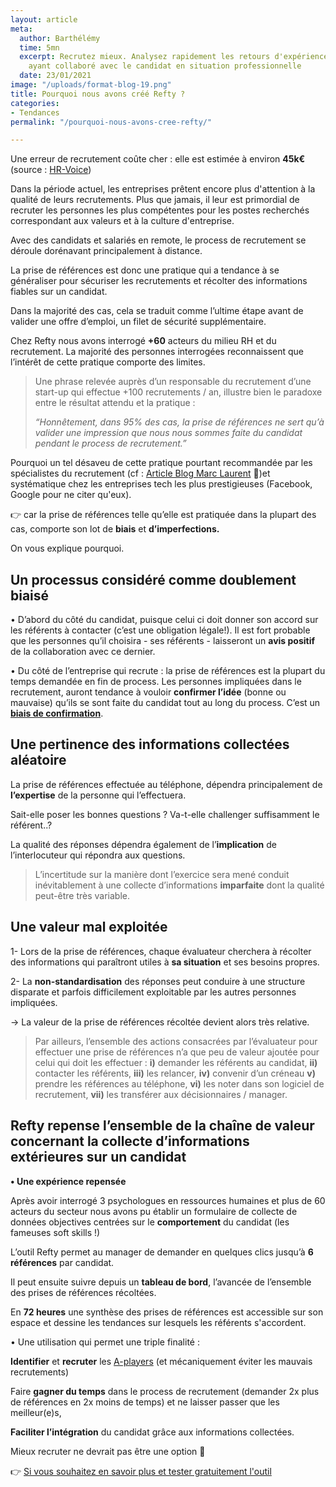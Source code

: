 ```yaml
---
layout: article
meta:
  author: Barthélémy
  time: 5mn
  excerpt: Recrutez mieux. Analysez rapidement les retours d'expérience des personnes
    ayant collaboré avec le candidat en situation professionnelle
  date: 23/01/2021
image: "/uploads/format-blog-19.png"
title: Pourquoi nous avons créé Refty ?
categories:
- Tendances
permalink: "/pourquoi-nous-avons-cree-refty/"

---
```

Une erreur de recrutement coûte cher : elle est estimée à environ **45k€** (source : [HR-Voice](https://www.hr-voice.com/recrutement/recrutement-rate-quel-est-le-cout-pour-lentreprise/2019/02/11/#:\~:text=Le%20co%C3%BBt%20d'un%20recrutement,la%20r%C3%A9mun%C3%A9ration%20de%20celui%2Dci.&text=Lorsque%20l'entreprise%20fait%20appel,annuel%20brut%20du%20candidat%20embauch%C3%A9.))

Dans la période actuel, les entreprises prêtent encore plus d'attention à la qualité de leurs recrutements. Plus que jamais, il leur est primordial de recruter les personnes les plus compétentes pour les postes recherchés correspondant aux valeurs et à la culture d'entreprise.

Avec des candidats et salariés en remote, le process de recrutement se déroule dorénavant principalement à distance.

La prise de références est donc une pratique qui a tendance à se généraliser pour sécuriser les recrutements et récolter des informations fiables sur un candidat.

Dans la majorité des cas, cela se traduit comme l’ultime étape avant de valider une offre d’emploi, un filet de sécurité supplémentaire.

Chez Refty nous avons interrogé **+60** acteurs du milieu RH et du recrutement. La majorité des personnes interrogées reconnaissent que l’intérêt de cette pratique comporte des limites.

> Une phrase relevée auprès d’un responsable du recrutement d’une start-up qui effectue +100 recrutements / an, illustre bien le paradoxe entre le résultat attendu et la pratique :
>
> _“Honnêtement, dans 95% des cas, la prise de références ne sert qu’à valider une impression que nous nous sommes_ _faite_ _du candidat pendant le process de recrutement.”_

Pourquoi un tel désaveu de cette pratique pourtant recommandée par les spécialistes du recrutement (cf : [Article Blog Marc Laurent](https://medium.com/@mrclrnt/part-6-taking-up-genuine-references-79b57dc4cf2e) 🤗)et systématique chez les entreprises tech les plus prestigieuses (Facebook, Google pour ne citer qu'eux).

👉  car la prise de références telle qu’elle est pratiquée dans la plupart des cas, comporte son lot de **biais** et **d’imperfections.**

On vous explique pourquoi.

## **Un processus considéré comme doublement biaisé**

• D’abord du côté du candidat, puisque celui ci doit donner son accord sur les référents à contacter (c’est une obligation légale!). Il est fort probable que les personnes qu’il choisira - ses référents -  laisseront un **avis positif** de la collaboration avec ce dernier.

• Du côté de l’entreprise qui recrute : la prise de références est la plupart du temps demandée en fin de process. Les personnes impliquées dans le recrutement, auront tendance à vouloir **confirmer l’idée** (bonne ou mauvaise) qu’ils se sont faite du candidat tout au long du process. C’est un [**biais de confirmation**](https://blog.refty.co/intuition-un-indicateur-fiable-en-entretien/).

## **Une pertinence des informations collectées aléatoire**

La prise de références effectuée au téléphone, dépendra principalement de **l’expertise** de la personne qui l’effectuera.

Sait-elle poser les bonnes questions ? Va-t-elle challenger suffisamment le référent..?

La qualité des réponses dépendra également de l’**implication** de l’interlocuteur qui répondra aux questions.

> L’incertitude sur la manière dont l’exercice sera mené conduit inévitablement à une collecte d’informations **imparfaite** dont la qualité peut-être très variable.

## **Une valeur mal exploitée**

1- Lors de la prise de références, chaque évaluateur cherchera à récolter des informations qui paraîtront utiles à **sa situation** et ses besoins propres.

2- La **non-standardisation** des réponses peut conduire à une structure disparate et parfois difficilement exploitable par les autres personnes impliquées.

→ La valeur de la prise de références récoltée devient alors très relative.

> Par ailleurs, l’ensemble des actions consacrées par l’évaluateur pour effectuer une prise de références n’a que peu de valeur ajoutée pour celui qui doit les effectuer : **i)** demander les référents au candidat, **ii)** contacter les référents, **iii)** les relancer, **iv)** convenir d’un créneau **v)** prendre les références au téléphone, **vi)** les noter dans son logiciel de recrutement, **vii)** les transférer aux décisionnaires / manager.

## **Refty repense l’ensemble de la chaîne de valeur concernant la collecte d’informations extérieures sur un candidat**

**• Une expérience repensée**

Après avoir interrogé 3 psychologues en ressources humaines et plus de 60 acteurs du secteur nous avons pu établir un formulaire de collecte de données objectives centrées sur le **comportement** du candidat (les fameuses soft skills !)

L’outil Refty permet au manager de demander en quelques clics jusqu’à **6 références** par candidat.

Il peut ensuite suivre depuis un **tableau de bord**, l’avancée de l’ensemble des prises de références récoltées.

En **72 heures** une synthèse des prises de références est accessible sur son espace et dessine les tendances sur lesquels les référents s'accordent.

• Une utilisation qui permet une triple finalité :

**Identifier** et **recruter** les [A-players](https://whothebook.com/)  (et mécaniquement éviter les mauvais recrutements)

Faire **gagner du temps** dans le process de recrutement (demander 2x plus de références en 2x moins de temps) et ne laisser passer que les meilleur(e)s,

**Faciliter l’intégration** du candidat grâce aux informations collectées.

Mieux recruter ne devrait pas être une option 💪

👉 [Si vous souhaitez en savoir plus et tester gratuitement l'outil](https://refty.co/)